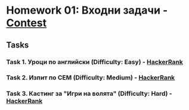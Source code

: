 # Homework 01: Входни задачи - [Contest](<https://www.hackerrank.com/contests/sda-hw-1-2023/challenges>)

## Tasks

### Task 1. Уроци по английски (Difficulty: Easy) - [HackerRank](<https://www.hackerrank.com/contests/sda-hw-1-2023/challenges/challenge-3068>)

### Task 2. Изпит по СЕМ (Difficulty: Medium) - [HackerRank](<https://www.hackerrank.com/contests/sda-hw-1-2023/challenges/challenge-4220>)

### Task 3. Кастинг за "Игри на волята" (Difficulty: Hard) - [HackerRank](<https://www.hackerrank.com/contests/sda-hw-1-2023/challenges/-6-3>)